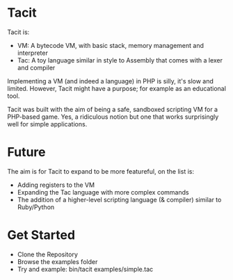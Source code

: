 Tacit
=====

Tacit is:

* VM: A bytecode VM, with basic stack, memory management and interpreter
* Tac: A toy language similar in style to Assembly that comes with a lexer and compiler

Implementing a VM (and indeed a language) in PHP is silly, it's slow and limited. However, Tacit might have a purpose; for example as an educational tool.

Tacit was built with the aim of being a safe, sandboxed scripting VM for a PHP-based game. Yes, a ridiculous notion but one that works surprisingly well for simple applications.

Future
======

The aim is for Tacit to expand to be more featureful, on the list is:

* Adding registers to the VM
* Expanding the Tac language with more complex commands
* The addition of a higher-level scripting language (& compiler) similar to Ruby/Python

Get Started
======

- Clone the Repository
- Browse the examples folder
- Try and example:
    bin/tacit examples/simple.tac
